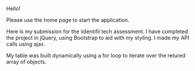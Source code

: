 Hello!

Please use the home page to start the application.

Here is my submission for the iidentifii tech assessment.
I have completed the project in jQuery, using Bootstrap to aid with my styling.
I made my API calls using ajax.

My table was built dynamically using a for loop to iterate over the retured array of objects.
